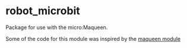 # robot_microbit
Package for use with the micro:Maqueen.

Some of the code for this module was inspired by the [maqueen module](https://lecluseo.scenari-community.org/CircuitPython/co/g_maqueen.html)

